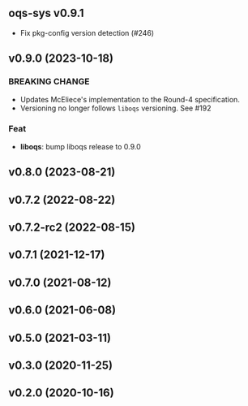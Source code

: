 ## oqs-sys v0.9.1

* Fix pkg-config version detection (#246)

## v0.9.0 (2023-10-18)

### BREAKING CHANGE

- Updates McEliece's implementation to the Round-4 specification.
- Versioning no longer follows `liboqs` versioning. See #192

### Feat

- **liboqs**: bump liboqs release to 0.9.0

## v0.8.0 (2023-08-21)

## v0.7.2 (2022-08-22)

## v0.7.2-rc2 (2022-08-15)

## v0.7.1 (2021-12-17)

## v0.7.0 (2021-08-12)

## v0.6.0 (2021-06-08)

## v0.5.0 (2021-03-11)

## v0.3.0 (2020-11-25)

## v0.2.0 (2020-10-16)
